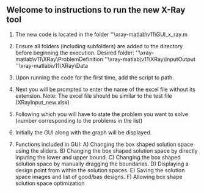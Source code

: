 ## Welcome to instructions to run the new X-Ray tool ##

1. The new code is located in the folder ''\xray-matlab\v11\GUI_x_ray.m

2. Ensure all folders (including subfolders) are added to the directory before beginning the execution.
	Desired folder: ''\xray-matlab\v11\XRay\ProblemDefinition 
			''\xray-matlab\v11\XRay\InputOutput
			''\xray-matlab\v11\XRay\Data

3. Upon running the code for the first time, add the script to path.

4. Next you will be prompted to enter the name of the excel file without its extension.
	Note: The excel file should be similar to the test file (XRayInput_new.xlsx)

5. Following which you will have to state the problem you want to solve (number corresponding to the problems in the list)

6. Initially the GUI along with the graph will be displayed.

7. Functions included in GUI:
	A) Changing the box shaped solution space using the sliders.
	B) Changing the box shaped solution space by directly inputing the lower and upper bound.
	C) Changing the box shaped solution space by manually dragging the boundaries.
	D) Displaying a design point from within the solution spaces.
	E) Saving the solution space images and list of good/bas designs.
	F) Allowing box shape solution space optimization